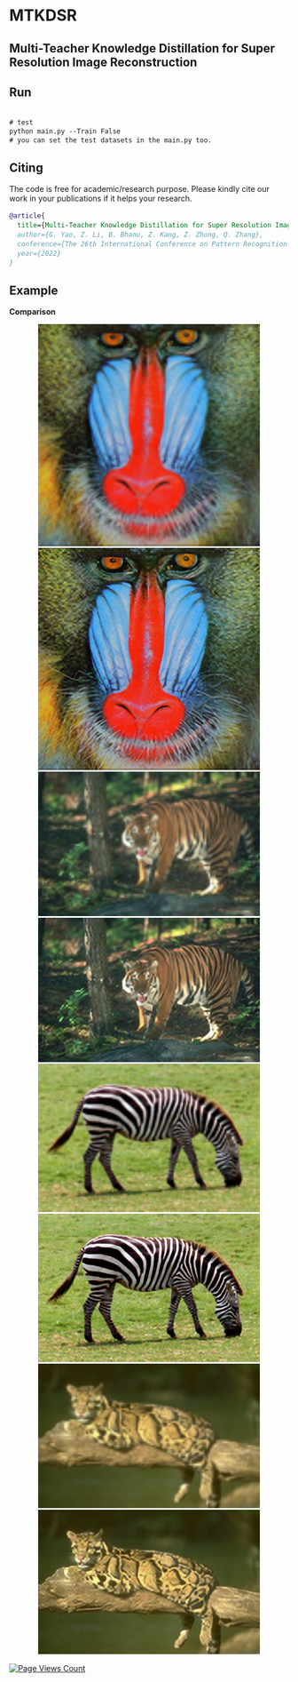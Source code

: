 # MTKDSR

## Multi-Teacher Knowledge Distillation for Super Resolution Image Reconstruction 

## Run

```shell

# test
python main.py --Train False
# you can set the test datasets in the main.py too.
```


## Citing 

The code is free for academic/research purpose. Please kindly cite our work in your publications if it helps your research.  

```BibTeX
@article{
  title={Multi-Teacher Knowledge Distillation for Super Resolution Image Reconstruction.},
  author={G. Yao, Z. Li, B. Bhanu, Z. Kang, Z. Zhong, Q. Zhang},
  conference={The 26th International Conference on Pattern Recognition (ICPR)},
  year={2022}
}
```


## Example
**Comparison**

<div align=center>
<center class="half">
    <img src="./Example/2.png" width="400"/><img src="./Example/3.png" width="400"/></center></div>

<div align=center>
<center class="half">
    <img src="./Example/4.png" width="400"/><img src="./Example/5.png" width="400"/></center></div>
    
<div align=center>
<center class="half">
    <img src="./Example/6.png" width="400"/><img src="./Example/7.png" width="400"/></center></div>
    
<div align=center>
<center class="half">
    <img src="./Example/8.png" width="400"/><img src="./Example/9.png" width="400"/></center></div>
    

[![Page Views Count](https://badges.toozhao.com/badges/01F0MPA6GQQXGBJSVKT85C4PKT/green.svg)](https://badges.toozhao.com/stats/01F0MPA6GQQXGBJSVKT85C4PKT "Get your own page views count badge on badges.toozhao.com")

